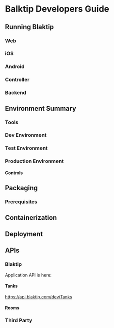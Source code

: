 # Balktip Developers Guide
## Running Blaktip
### Web
### iOS
### Android
### Controller
### Backend
## Environment Summary
### Tools
### Dev Environment
### Test Environment
### Production Environment
#### Controls
## Packaging
### Prerequisites
## Containerization
## Deployment
## APIs
### Blaktip
Application API is here:
#### Tanks
https://api.blaktip.com/dev/Tanks

#### Rooms

### Third Party
